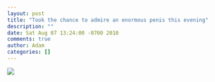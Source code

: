 ```yaml
---
layout: post
title: "Took the chance to admire an enormous penis this evening"
description: ""
date: Sat Aug 07 13:24:00 -0700 2010
comments: true
author: Adam
categories: []
---
```


<img src="/images/took-the-chance-to-admire-an-enormous-penis-t/image.jpg">
